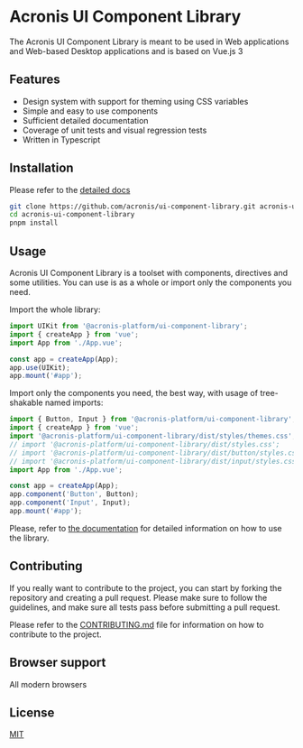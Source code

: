 # Acronis UI Component Library

The Acronis UI Component Library is meant to be used in Web applications and Web-based Desktop applications and is based on Vue.js 3

## Features

- Design system with support for theming using CSS variables
- Simple and easy to use components
- Sufficient detailed documentation
- Coverage of unit tests and visual regression tests
- Written in Typescript

## Installation

Please refer to the [detailed docs](https://acronis.github.io/ui-component-library/guide/install.html)

```bash
git clone https://github.com/acronis/ui-component-library.git acronis-ui-component-library
cd acronis-ui-component-library
pnpm install
```

## Usage

Acronis UI Component Library is a toolset with components, directives and some utilities.
You can use is as a whole or import only the components you need.

Import the whole library:

```javascript
import UIKit from '@acronis-platform/ui-component-library';
import { createApp } from 'vue';
import App from './App.vue';

const app = createApp(App);
app.use(UIKit);
app.mount('#app');
```

Import only the components you need, the best way, with usage of tree-shakable named imports:

```javascript
import { Button, Input } from '@acronis-platform/ui-component-library';
import { createApp } from 'vue';
import '@acronis-platform/ui-component-library/dist/styles/themes.css';
// import '@acronis-platform/ui-component-library/dist/styles.css';
// import '@acronis-platform/ui-component-library/dist/button/styles.css';
// import '@acronis-platform/ui-component-library/dist/input/styles.css';
import App from './App.vue';

const app = createApp(App);
app.component('Button', Button);
app.component('Input', Input);
app.mount('#app');
```

Please, refer to [the documentation](https://acronis.github.io/ui-component-library/guide/install.html#full-import) for detailed information on how to use the library.

## Contributing

If you really want to contribute to the project, you can start by forking the repository and creating a pull request.
Please make sure to follow the guidelines, and make sure all tests pass before submitting a pull request.

Please refer to the [CONTRIBUTING.md](https://github.com/acronis/ui-component-library/blob/main/CONTRIBUTING.md) file for information on how to contribute to the project.

## Browser support

All modern browsers

## License

[MIT](https://github.com/acronis/ui-component-library/blob/main/LICENSE)
